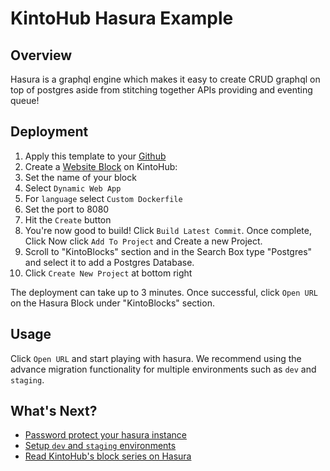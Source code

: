 # KintoHub Hasura Example

## Overview
Hasura is a graphql engine which makes it easy to create CRUD graphql on top of postgres aside from stitching together APIs providing and eventing queue!

## Deployment

1. Apply this template to your [Github](https://github.com/kintohub/hasura-template/generate)
2. Create a [Website Block](https://beta.kintohub.com) on KintoHub:
3. Set the name of your block
4. Select `Dynamic Web App`
5. For `language` select `Custom Dockerfile`
6. Set the port to 8080
7. Hit the `Create` button
8. You're now good to build! Click `Build Latest Commit`. Once complete, Click  Now click `Add To Project` and Create a new Project.
9. Scroll to "KintoBlocks" section and in the Search Box type "Postgres" and select it to add a Postgres Database.
10. Click `Create New Project` at bottom right

The deployment can take up to 3 minutes. Once successful, click `Open URL` on the Hasura Block under "KintoBlocks" section.

## Usage

Click `Open URL` and start playing with hasura. We recommend using the advance migration functionality for multiple environments such as `dev` and `staging`.

## What's Next?

* [Password protect your hasura instance](https://docs.kintohub.com/docs/kintoblocks/websites#basic-auth-for-websites)
* [Setup `dev` and `staging` environments](https://docs.kintohub.com/docs/projects/environments)
* [Read KintoHub's block series on Hasura](https://blog.kintohub.com/from-idea-to-scale-with-hasura-kintohub-part-1-7-bbc97532424a)
